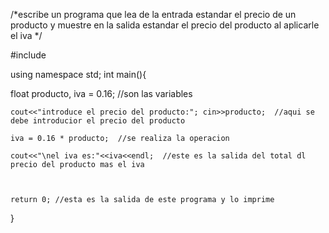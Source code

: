 /*escribe un programa que lea de la entrada estandar
el precio de un producto
y muestre en la salida estandar 
el precio del producto al aplicarle el iva 
*/

#include <iostream>

using namespace std;
int main(){

float producto, iva = 0.16; //son las variables
	
	cout<<"introduce el precio del producto:"; cin>>producto;  //aqui se debe introducior el precio del producto
	
	iva = 0.16 * producto;  //se realiza la operacion
	
	cout<<"\nel iva es:"<<iva<<endl;  //este es la salida del total dl precio del producto mas el iva
	
	
	
	return 0; //esta es la salida de este programa y lo imprime
	
}


